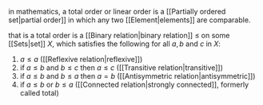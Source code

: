 in mathematics, a total order or linear order is a [[Partially ordered set|partial order]] in which any two [[Element|elements]] are comparable.

that is a total order is a [[Binary relation|binary relation]] $\leq$ on some [[Sets|set]] $X$, which satisfies the following for all $a,b$ and $c$ in $X$:

1. $a\leq a$ ([[Reflexive relation|reflexive]])
2. if $a\leq b$ and $b\leq c$ then $a\leq c$ ([[Transitive relation|transitive]])
3. if $a\leq b$ and $b\leq a$ then $a=b$ ([[Antisymmetric relation|antisymmetric]])
4. if $a\leq b$ or $b\leq a$ ([[Connected relation|strongly connected]], formerly called total)
